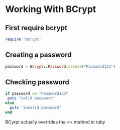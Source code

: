 # Working With BCrypt

## First require bcrypt
```ruby
require 'bcrypt'
```

## Creating a password
```ruby
password = BCrypt::Password.create("Password123")
```

## Checking password
```ruby
if password == "Password123"
 puts "valid password"
else
  puts "invalid password"
end
```
BCyrpt actually overrides the == method in ruby
